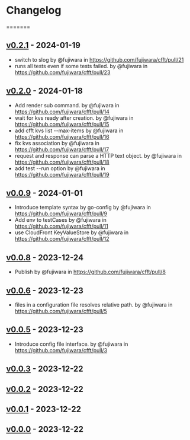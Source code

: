 # Changelog

=======
## [v0.2.1](https://github.com/fujiwara/cfft/compare/v0.2.0...v0.2.1) - 2024-01-19
- switch to slog by @fujiwara in https://github.com/fujiwara/cfft/pull/21
- runs all tests even if some tests failed. by @fujiwara in https://github.com/fujiwara/cfft/pull/23

## [v0.2.0](https://github.com/fujiwara/cfft/compare/v0.1.0...v0.2.0) - 2024-01-18
- Add render sub command. by @fujiwara in https://github.com/fujiwara/cfft/pull/14
- wait for kvs ready after creation. by @fujiwara in https://github.com/fujiwara/cfft/pull/15
- add cfft kvs list --max-items by @fujiwara in https://github.com/fujiwara/cfft/pull/16
- fix kvs association by @fujiwara in https://github.com/fujiwara/cfft/pull/17
- request and response can parse a HTTP text object. by @fujiwara in https://github.com/fujiwara/cfft/pull/18
- add test --run option by @fujiwara in https://github.com/fujiwara/cfft/pull/19

## [v0.0.9](https://github.com/fujiwara/cfft/compare/v0.0.8...v0.0.9) - 2024-01-01
- Introduce template syntax by go-config by @fujiwara in https://github.com/fujiwara/cfft/pull/9
- Add env to testCases by @fujiwara in https://github.com/fujiwara/cfft/pull/11
- use CloudFront KeyValueStore by @fujiwara in https://github.com/fujiwara/cfft/pull/12

## [v0.0.8](https://github.com/fujiwara/cfft/compare/v0.0.7...v0.0.8) - 2023-12-24
- Publish by @fujiwara in https://github.com/fujiwara/cfft/pull/8

## [v0.0.6](https://github.com/fujiwara/cfft/compare/v0.0.5...v0.0.6) - 2023-12-23
- files in a configuration file resolves relative path. by @fujiwara in https://github.com/fujiwara/cfft/pull/5

## [v0.0.5](https://github.com/fujiwara/cfft/compare/v0.0.4...v0.0.5) - 2023-12-23
- Introduce config file interface. by @fujiwara in https://github.com/fujiwara/cfft/pull/3

## [v0.0.3](https://github.com/fujiwara/cfft/compare/v0.0.2...v0.0.3) - 2023-12-22

## [v0.0.2](https://github.com/fujiwara/cfft/compare/v0.0.1...v0.0.2) - 2023-12-22

## [v0.0.1](https://github.com/fujiwara/cfft/compare/v0.0.0...v0.0.1) - 2023-12-22

## [v0.0.0](https://github.com/fujiwara/cfft/commits/v0.0.0) - 2023-12-22
